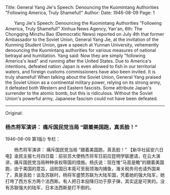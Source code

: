 Title: General Yang Jie's Speech: Denouncing the Kuomintang Authorities "Following America, Truly Shameful!"
Author:
Date: 1946-08-09
Page: 1

　　Yang Jie's Speech:
    Denouncing the Kuomintang Authorities
    "Following America, Truly Shameful!"
    Xinhua News Agency, Yan'an, 6th: The Chongqing Minzhu Bao (Democratic News) reported on July 4th that former Ambassador to the Soviet Union, General Yang Jie, at the invitation of the Kunming Student Union, gave a speech at Yunnan University, vehemently denouncing the Kuomintang authorities for various measures of national betrayal and humiliation. Yang said: Now they are simply "following America's lead" and running after the United States. Due to America's intentions, defeated nation Japan is even allowed to fish in our territorial waters, and foreign customs commissioners have also been invited. It is truly shameful! When talking about the Soviet Union, General Yang praised the Soviet Union as a continental military power, relying on its strong army, it defeated both Western and Eastern fascists. Some attribute Japan's surrender to the atomic bomb, but this is ridiculous. Without the Soviet Union's powerful army, Japanese fascism could not have been defeated.



<hr /> 

Original: 


### 杨杰将军演讲：  痛斥国民党当局  “跟着美国跑，真丢脸！”

1946-08-09
第1版()
专栏：

　　杨杰将军演讲：
    痛斥国民党当局
    “跟着美国跑，真丢脸！”
    【新华社延安六日电】渝民主报七月四日载：前驻苏大使杨杰将军日前应昆明学联邀请，在云大演讲，痛斥国民党当局种种丧权辱国的措施。杨氏说：现在惟“马首是瞻”的跟着美国跑，由于美国的意旨，战败国日本竟可至我领海内捕鱼，海关税务司也请外国来了，真是丢脸！谈及苏联时，杨将军盛赞苏联为大陆军国，凭着她的强大陆军，她打垮了西方东方两个法西斯。有人把日本投降归功于原子弹，其实这是可笑的。没有苏联强大的陆军，日本法西斯是打不倒的。

